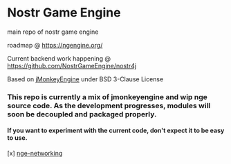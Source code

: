 # Nostr Game Engine

main repo of nostr game engine

roadmap @ https://ngengine.org/

Current backend work happening @ https://github.com/NostrGameEngine/nostr4j


Based on [jMonkeyEngine](https://jmonkeyengine.org/) under BSD 3-Clause License


### This repo is currently a mix of jmonkeyengine and wip nge source code. As the development progresses, modules will soon be decoupled and packaged properly. 

#### If you want to experiment with the current code, don't expect it to be easy to use.


[x] [nge-networking](https://github.com/NostrGameEngine/ngengine/tree/master/nge-networking)
